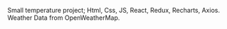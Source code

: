 Small temperature project;
Html, Css, JS, React, Redux, Recharts, Axios.
Weather Data from OpenWeatherMap.